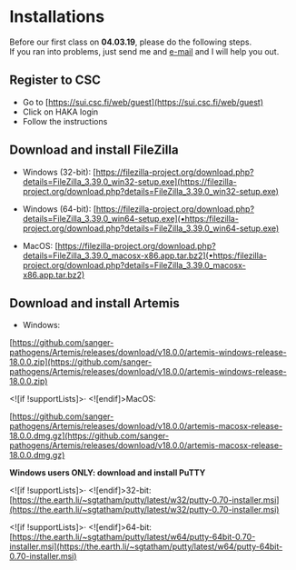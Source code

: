 # Installations

Before our first class on **04.03.19**, please do the following steps.  
If you ran into problems, just send me and [e-mail](mailto:igor.pessi@helsinki.fi) and I will help you out.

## Register to CSC

* Go to [https://sui.csc.fi/web/guest](https://sui.csc.fi/web/guest)
* Click on HAKA login
* Follow the instructions

## Download and install FileZilla

* Windows (32-bit): 
[https://filezilla-project.org/download.php?details=FileZilla_3.39.0_win32-setup.exe](https://filezilla-project.org/download.php?details=FileZilla_3.39.0_win32-setup.exe)

* Windows (64-bit): 
[https://filezilla-project.org/download.php?details=FileZilla_3.39.0_win64-setup.exe](•https:/filezilla-project.org/download.php?details=FileZilla_3.39.0_win64-setup.exe)

* MacOS:
[https://filezilla-project.org/download.php?details=FileZilla_3.39.0_macosx-x86.app.tar.bz2](•https:/filezilla-project.org/download.php?details=FileZilla_3.39.0_macosx-x86.app.tar.bz2)

## Download and install Artemis

* Windows:

[https://github.com/sanger-pathogens/Artemis/releases/download/v18.0.0/artemis-windows-release-18.0.0.zip](https://github.com/sanger-pathogens/Artemis/releases/download/v18.0.0/artemis-windows-release-18.0.0.zip)

<![if !supportLists]>· <![endif]>MacOS:

[https://github.com/sanger-pathogens/Artemis/releases/download/v18.0.0/artemis-macosx-release-18.0.0.dmg.gz](https://github.com/sanger-pathogens/Artemis/releases/download/v18.0.0/artemis-macosx-release-18.0.0.dmg.gz)

**Windows users ONLY: download and install PuTTY**

<![if !supportLists]>· <![endif]>32-bit: [https://the.earth.li/~sgtatham/putty/latest/w32/putty-0.70-installer.msi](https://the.earth.li/~sgtatham/putty/latest/w32/putty-0.70-installer.msi)

<![if !supportLists]>· <![endif]>64-bit: [https://the.earth.li/~sgtatham/putty/latest/w64/putty-64bit-0.70-installer.msi](https://the.earth.li/~sgtatham/putty/latest/w64/putty-64bit-0.70-installer.msi)
<!--stackedit_data:
eyJoaXN0b3J5IjpbLTExNzUxMTExMzgsNjUxODE0MDgxLDczMD
k5ODExNl19
-->